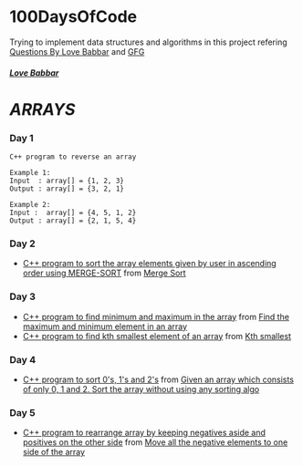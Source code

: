 # 100DaysOfCode
Trying to implement data structures and algorithms in this project
refering [Questions By Love Babbar](https://docs.google.com/spreadsheets/d/1LWxA3xiZxUGToD7Nj3fVqSyOs9f5bx_zqsMjaQLcen8/edit?usp=sharing) and [GFG](https://www.geeksforgeeks.org/)

##### [Love Babbar](https://www.youtube.com/channel/UCQHLxxBFrbfdrk1jF0moTpw)

# ***ARRAYS***
### Day 1
```
C++ program to reverse an array

Example 1:
Input  : array[] = {1, 2, 3}
Output : array[] = {3, 2, 1}

Example 2:
Input :  array[] = {4, 5, 1, 2}
Output : array[] = {2, 1, 5, 4}
```

### Day 2
* [C++ program to sort the array elements given by user in ascending order using MERGE-SORT](https://github.com/RajVadeghar/100DaysOfCode/blob/main/Day-2/mergesort.cpp) from [Merge Sort](https://www.geeksforgeeks.org/merge-sort/)

### Day 3
* [C++ program to find minimum and maximum in the array](https://github.com/RajVadeghar/100DaysOfCode/blob/main/Day-3/minMax.cpp) from [Find the maximum and minimum element in an array](https://www.geeksforgeeks.org/maximum-and-minimum-in-an-array/)
* [C++ program to find kth smallest element of an array](https://github.com/RajVadeghar/100DaysOfCode/blob/main/Day-3/kthSmallest.cpp) from [Kth smallest](https://practice.geeksforgeeks.org/problems/kth-smallest-element5635/1)

### Day 4
* [C++ program to sort 0's, 1's and 2's](https://github.com/RajVadeghar/100DaysOfCode/blob/main/Day-4/sorting.cpp) from [Given an array which consists of only 0, 1 and 2. Sort the array without using any sorting algo](https://practice.geeksforgeeks.org/problems/sort-an-array-of-0s-1s-and-2s/0)

### Day 5
* [C++ program to rearrange array by keeping negatives aside and positives on the other side](https://github.com/RajVadeghar/100DaysOfCode/blob/main/Day-5/rearrange.cpp) from [Move all the negative elements to one side of the array](https://www.geeksforgeeks.org/move-negative-numbers-beginning-positive-end-constant-extra-space/)